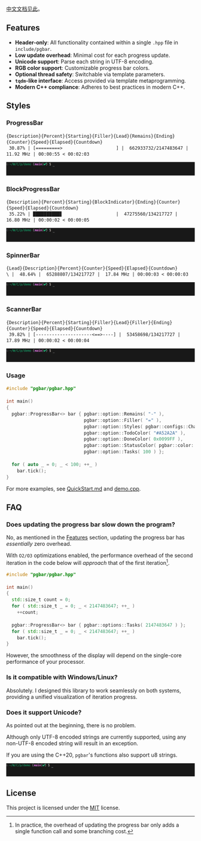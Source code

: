 [中文文档见此](README_zh.md)。

## Features
- **Header-only**: All functionality contained within a single `.hpp` file in `include/pgbar`.
- **Low update overhead**: Minimal cost for each progress update.
- **Unicode support**: Parse each string in UTF-8 encoding.
- **RGB color support**: Customizable progress bar colors.
- **Optional thread safety**: Switchable via template parameters.
- **`tqdm`-like interface**: Access provided via template metaprogramming.
- **Modern C++ compliance**: Adheres to best practices in modern C++.

## Styles
### ProgressBar
```
{Description}{Percent}{Starting}{Filler}{Lead}{Remains}{Ending}{Counter}{Speed}{Elapsed}{Countdown}
 30.87% | [=========>                    ] |  662933732/2147483647 |  11.92 MHz | 00:00:55 < 00:02:03
```
![progressbar](images/progressbar.gif)

### BlockProgressBar
```
{Description}{Percent}{Starting}{BlockIndicator}{Ending}{Counter}{Speed}{Elapsed}{Countdown}
 35.22% | ██████████▋                    |  47275560/134217727 |  16.80 MHz | 00:00:02 < 00:00:05
```
![blockprogressbar](images/blockprogressbar.gif)

### SpinnerBar
```
{Lead}{Description}{Percent}{Counter}{Speed}{Elapsed}{Countdown}
\ |  48.64% |  65288807/134217727 |  17.84 MHz | 00:00:03 < 00:00:03
```
![spinnerbar](images/spinnerbar.gif)

### ScannerBar
```
{Description}{Percent}{Starting}{Filler}{Lead}{Filler}{Ending}{Counter}{Speed}{Elapsed}{Countdown}
 39.82% | [---------------------<==>----] |  53458698/134217727 |  17.89 MHz | 00:00:02 < 00:00:04
```
![scannerbar](images/scannerbar.gif)

### Usage
```cpp
#include "pgbar/pgbar.hpp"

int main()
{
  pgbar::ProgressBar<> bar { pgbar::option::Remains( "-" ),
                             pgbar::option::Filler( "=" ),
                             pgbar::option::Styles( pgbar::configs::CharBar::Entire ),
                             pgbar::option::TodoColor( "#A52A2A" ),
                             pgbar::option::DoneColor( 0x0099FF ),
                             pgbar::option::StatusColor( pgbar::color::Yellow ),
                             pgbar::option::Tasks( 100 ) };

  for ( auto _ = 0; _ < 100; ++_ )
    bar.tick();
}
```

For more examples, see [QuickStart.md](QuickStart.md) and [demo.cpp](demo/demo.cpp).

## FAQ
### Does updating the progress bar slow down the program?
No, as mentioned in the [Features](#features) section, updating the progress bar has *essentially* zero overhead.

With `O2/O3` optimizations enabled, the performance overhead of the second iteration in the code below will *approach* that of the first iteration[^1].

[^1]: In practice, the overhead of updating the progress bar only adds a single function call and some branching cost.

```cpp
#include "pgbar/pgbar.hpp"

int main()
{
  std::size_t count = 0;
  for ( std::size_t _ = 0; _ < 2147483647; ++_ )
    ++count;

  pgbar::ProgressBar<> bar { pgbar::options::Tasks( 2147483647 ) };
  for ( std::size_t _ = 0; _ < 2147483647; ++_ )
    bar.tick();
}
```

However, the smoothness of the display will depend on the single-core performance of your processor.
### Is it compatible with Windows/Linux?
Absolutely. I designed this library to work seamlessly on both systems, providing a unified visualization of iteration progress.
### Does it support Unicode?
As pointed out at the beginning, there is no problem.

Although only UTF-8 encoded strings are currently supported, using any non-UTF-8 encoded string will result in an exception.

If you are using the C++20, `pgbar`'s functions also support u8 strings.

![unicode](images/unicode.gif)

## License
This project is licensed under the [MIT](LICENSE) license.
